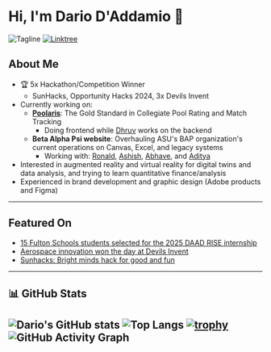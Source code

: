 # Hi, I'm Dario D'Addamio 👋
![Tagline](https://img.shields.io/badge/Just%20trying%20to%20make%20cool%20useful%20things-23272F?style=for-the-badge&logo=star)
[![Linktree](https://img.shields.io/badge/Linktree-00C300?style=for-the-badge&logo=linktree&logoColor=white)](https://linktr.ee/dariodaddamio)

## About Me

- 🏆 5x Hackathon/Competition Winner
  - SunHacks, Opportunity Hacks 2024, 3x Devils Invent
- Currently working on:
  - **[Poolaris](https://poolaris.org/)**: The Gold Standard in Collegiate Pool Rating and Match Tracking
    - Doing frontend while [Dhruv](https://github.com/materwelonDhruv) works on the backend
  - **Beta Alpha Psi website**: Overhauling ASU's BAP organization's current operations on Canvas, Excel, and legacy systems
    - Working with: [Ronald](https://github.com/ronaldmcinnes), [Ashish](https://github.com/ashcodex505), [Abhave](https://github.com/abhave1), and [Aditya](https://github.com/dittygoops)
- Interested in augmented reality and virtual reality for digital twins and data analysis, and trying to learn quantitative finance/analysis
- Experienced in brand development and graphic design (Adobe products and Figma)

---

## Featured On

- [15 Fulton Schools students selected for the 2025 DAAD RISE internship](https://innercircle.engineering.asu.edu/2025/04/15-fulton-schools-students-selected-for-the-2025-daad-rise-internship/?utm_campaign=ASU_IraAFulton_Inner+Circle+newsletter+4-29-25_6966176&utm_medium=email&utm_source=ASU%20Ira%20A.%20Fulton%20Schools%20of%20Engineering_SFMCE&utm_term=ASU&utm_content=DAAD-RISE+button&ecd42=518000890&ecd73=458856573&ecd37=All%20FSE%20students%20SP%2025&ecd43=4/29/2025)
- [Aerospace innovation won the day at Devils Invent](https://innercircle.engineering.asu.edu/2024/12/aerospace-innovation-won-the-day-at-devils-invent/)
- [Sunhacks: Bright minds hack for good and fun](https://fullcircle.asu.edu/features/sunhacks-bright-minds-hack-for-good-and-fun/)

---

## 📊 GitHub Stats

![Dario's GitHub stats](https://github-readme-stats.vercel.app/api?username=dariodaddamio&show_icons=true&theme=radical)
![Top Langs](https://github-readme-stats.vercel.app/api/top-langs/?username=dariodaddamio&layout=compact&theme=radical)
[![trophy](https://github-profile-trophy.vercel.app/?username=dariodaddamio&theme=radical)](https://github.com/ryo-ma/github-profile-trophy)
![GitHub Activity Graph](https://github-readme-activity-graph.vercel.app/graph?username=dariodaddamio&theme=radical)
---


